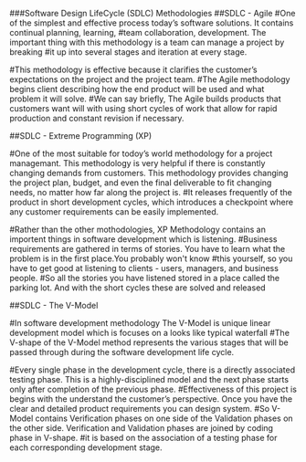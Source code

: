 ###Software Design LifeCycle (SDLC) Methodologies
##SDLC - Agile
#One of the simplest and effective process today’s software solutions. It contains continual planning, learning, 
#team collaboration, development. The important thing with this methodology is a team can manage a project by breaking 
#it up into several stages and iteration at every stage.

#This methodology is effective because it clarifies the customer’s expectations on the project and the project team. 
#The Agile methodology begins client describing how the end product will be used and what problem it will solve. 
#We can say briefly, The Agile builds products that customers want will with using short cycles of work that allow for rapid production and constant revision if necessary.


##SDLC -  Extreme Programming (XP)

#One of the most suitable for todoy’s world methodology for a project managemant. This methodology is very helpful if there is constantly changing demands from customers. This methodology provides changing the project plan, budget, and even the final deliverable to fit changing needs, no matter how far along the project is. 
#It releases frequently of the product in short development cycles, which introduces a checkpoint where any customer requirements can be easily implemented.

#Rather than the other mothodologies, XP Methodology contains an importent things in software development which is listening.
#Business requirements are gathered in terms of stories. You have to learn what the problem is in the first place.You probably won't know 
#this yourself, so you have to get good at listening to clients - users, managers, and business people. 
#So all the stories you have listened stored in a place called the parking lot. And with the short cycles these are solved and released


##SDLC - The V-Model

#In software development methodology The V-Model is unique linear development model which is focuses on a looks like typical waterfall
#The V-shape of the V-Model method represents the various stages that will be passed through during the software development life cycle.

#Every single phase in the development cycle, there is a directly associated testing phase. This is a highly-disciplined model and the next phase starts only after completion of the previous phase.
#Effectiveness of this project is begins with the understand the customer’s perspective. Once you have the clear and detailed product requirements you can design system.
#So V-Model contains Verification phases on one side of the Validation phases on the other side. Verification and Validation phases are joined by coding phase in V-shape.
#it is based on the association of a testing phase for each corresponding development stage.


